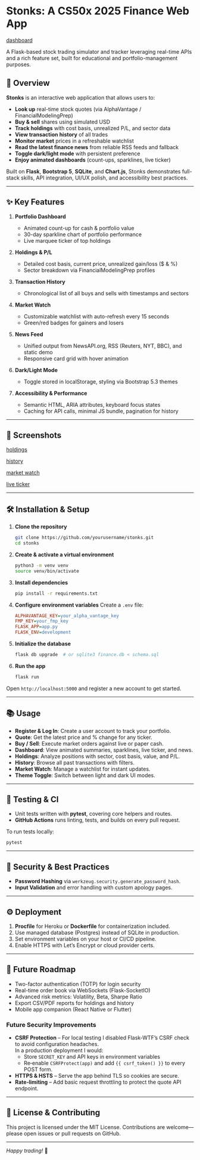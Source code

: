 # Stonks: A CS50x 2025 Finance Web App

[dashboard](https://github.com/user-attachments/assets/35caeace-3dcb-4bb0-a4f6-fb2753b7c062)


A Flask-based stock trading simulator and tracker leveraging real-time APIs and a rich feature set, built for educational and portfolio-management purposes.

## 🚀 Overview

**Stonks** is an interactive web application that allows users to:

* **Look up** real-time stock quotes (via AlphaVantage / FinancialModelingPrep)
* **Buy & sell** shares using simulated USD
* **Track holdings** with cost basis, unrealized P/L, and sector data
* **View transaction history** of all trades
* **Monitor market** prices in a refreshable watchlist
* **Read the latest finance news** from reliable RSS feeds and fallback
* **Toggle dark/light mode** with persistent preference
* **Enjoy animated dashboards** (count-ups, sparklines, live ticker)

Built on **Flask**, **Bootstrap 5**, **SQLite**, and **Chart.js**, Stonks demonstrates full-stack skills, API integration, UI/UX polish, and accessibility best practices.

---

## ✨ Key Features

1. **Portfolio Dashboard**

   * Animated count-up for cash & portfolio value
   * 30-day sparkline chart of portfolio performance
   * Live marquee ticker of top holdings
2. **Holdings & P/L**

   * Detailed cost basis, current price, unrealized gain/loss (\$ & %)
   * Sector breakdown via FinancialModelingPrep profiles
3. **Transaction History**

   * Chronological list of all buys and sells with timestamps and sectors
4. **Market Watch**

   * Customizable watchlist with auto-refresh every 15 seconds
   * Green/red badges for gainers and losers
5. **News Feed**

   * Unified output from NewsAPI.org, RSS (Reuters, NYT, BBC), and static demo
   * Responsive card grid with hover animation
6. **Dark/Light Mode**

   * Toggle stored in localStorage, styling via Bootstrap 5.3 themes
7. **Accessibility & Performance**

   * Semantic HTML, ARIA attributes, keyboard focus states
   * Caching for API calls, minimal JS bundle, pagination for history

---

## 📸 Screenshots

[holdings](https://github.com/user-attachments/assets/e08c54c9-c073-4b85-a6e0-1421e07c02be)

[history](https://github.com/user-attachments/assets/fc57ad39-f7d6-4e3c-a72c-bb51aa657eed)

[market watch](https://github.com/user-attachments/assets/cf551b2f-397f-4630-b14b-9a26c6fd5db3)

[live ticker](https://github.com/user-attachments/assets/e9bf0a2a-f426-42d3-8c5a-609ec82a262d)

---

## 🛠️ Installation & Setup

1. **Clone the repository**

   ```bash
   git clone https://github.com/yourusername/stonks.git
   cd stonks
   ```
2. **Create & activate a virtual environment**

   ```bash
   python3 -m venv venv
   source venv/bin/activate
   ```
3. **Install dependencies**

   ```bash
   pip install -r requirements.txt
   ```
4. **Configure environment variables**
   Create a `.env` file:

   ```ini
   ALPHAVANTAGE_KEY=your_alpha_vantage_key
   FMP_KEY=your_fmp_key
   FLASK_APP=app.py
   FLASK_ENV=development
   ```
5. **Initialize the database**

   ```bash
   flask db upgrade  # or sqlite3 finance.db < schema.sql
   ```
6. **Run the app**

   ```bash
   flask run
   ```

Open `http://localhost:5000` and register a new account to get started.

---

## 📚 Usage

* **Register & Log In**: Create a user account to track your portfolio.
* **Quote**: Get the latest price and % change for any ticker.
* **Buy / Sell**: Execute market orders against live or paper cash.
* **Dashboard**: View animated summaries, sparklines, live ticker, and news.
* **Holdings**: Analyze positions with sector, cost basis, value, and P/L.
* **History**: Browse all past transactions with filters.
* **Market Watch**: Manage a watchlist for instant updates.
* **Theme Toggle**: Switch between light and dark UI modes.

---

## 🧪 Testing & CI

* Unit tests written with **pytest**, covering core helpers and routes.
* **GitHub Actions** runs linting, tests, and builds on every pull request.

To run tests locally:

```bash
pytest
```

---

## 🔐 Security & Best Practices

* **Password Hashing** via `werkzeug.security.generate_password_hash`.
* **Input Validation** and error handling with custom apology pages.

---

## ⚙️ Deployment

1. **Procfile** for Heroku or **Dockerfile** for containerization included.
2. Use managed database (Postgres) instead of SQLite in production.
3. Set environment variables on your host or CI/CD pipeline.
4. Enable HTTPS with Let’s Encrypt or cloud provider certs.

---

## 🦆 Future Roadmap

* Two-factor authentication (TOTP) for login security
* Real-time order book via WebSockets (Flask-SocketIO)
* Advanced risk metrics: Volatility, Beta, Sharpe Ratio
* Export CSV/PDF reports for holdings and history
* Mobile app companion (React Native or Flutter)

### Future Security Improvements
* **CSRF Protection** – For local testing I disabled Flask‑WTF’s CSRF check to avoid configuration headaches.  
  In a production deployment I would:
  - Store `SECRET_KEY` and API keys in environment variables
  - Re‑enable `CSRFProtect(app)` and add `{{ csrf_token() }}` to every POST form.
* **HTTPS & HSTS** – Serve the app behind TLS so cookies are secure.
* **Rate‑limiting** – Add basic request throttling to protect the quote API endpoint.

---

## 📄 License & Contributing

This project is licensed under the MIT License. Contributions are welcome—please open issues or pull requests on GitHub.

---

*Happy trading!* 🚀


